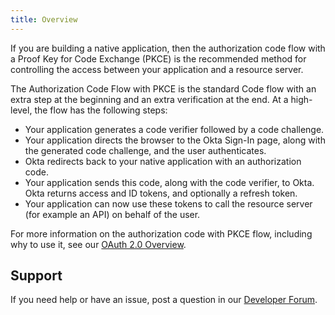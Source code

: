 ```yaml
---
title: Overview
---
```


If you are building a native application, then the authorization code flow with a Proof Key for Code Exchange (PKCE) is the recommended method for controlling the access between your application and a resource server.

The Authorization Code Flow with PKCE is the standard Code flow with an extra step at the beginning and an extra verification at the end. At a high-level, the flow has the following steps:

- Your application generates a code verifier followed by a code challenge.
- Your application directs the browser to the Okta Sign-In page, along with the generated code challenge, and the user authenticates.
- Okta redirects back to your native application with an authorization code.
- Your application sends this code, along with the code verifier, to Okta. Okta returns access and ID tokens, and optionally a refresh token.
- Your application can now use these tokens to call the resource server (for example an API) on behalf of the user.

For more information on the authorization code with PKCE flow, including why to use it, see our [OAuth 2.0 Overview](/docs/concepts/oauth-openid/#authorization-code-with-pkce-flow).

## Support

If you need help or have an issue, post a question in our [Developer Forum](https://devforum.okta.com).

<NextSectionLink/>
